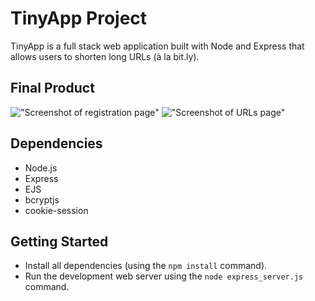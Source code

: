 # TinyApp Project

TinyApp is a full stack web application built with Node and Express that allows users to shorten long URLs (à la bit.ly).

## Final Product

!["Screenshot of registration page"](https://raw.githubusercontent.com/yummyflan/tinyapp/7ddf71947c29b9bccfdac5ffcf5e2777cc594ce9/docs/registration_page.png)
!["Screenshot of URLs page"](https://raw.githubusercontent.com/yummyflan/tinyapp/7ddf71947c29b9bccfdac5ffcf5e2777cc594ce9/docs/urls_index_page.png)

## Dependencies

- Node.js
- Express
- EJS
- bcryptjs
- cookie-session

## Getting Started

- Install all dependencies (using the `npm install` command).
- Run the development web server using the `node express_server.js` command.